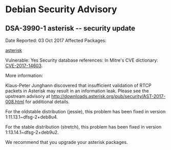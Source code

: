 
Debian Security Advisory
========================


DSA-3990-1 asterisk -- security update
--------------------------------------



Date Reported:
03 Oct 2017
Affected Packages:

[asterisk](https://packages.debian.org/src:asterisk)

Vulnerable:
Yes
Security database references:
In Mitre's CVE dictionary: [CVE-2017-14603](https://security-tracker.debian.org/tracker/CVE-2017-14603).  

More information:

Klaus-Peter Junghann discovered that insufficient validation of RTCP
packets in Asterisk may result in an information leak. Please see the
upstream advisory at
<http://downloads.asterisk.org/pub/security/AST-2017-008.html> for
additional details.


For the oldstable distribution (jessie), this problem has been fixed
in version 1:11.13.1~dfsg-2+deb8u4.


For the stable distribution (stretch), this problem has been fixed in
version 1:13.14.1~dfsg-2+deb9u2.


We recommend that you upgrade your asterisk packages.





